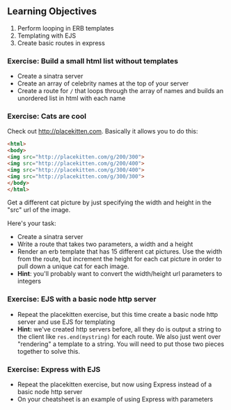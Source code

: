 ## Learning Objectives
1. Perform looping in ERB templates
3. Templating with EJS
2. Create basic routes in express

### Exercise: Build a small html list without templates

* Create a sinatra server
* Create an array of celebrity names at the top of your server
* Create a route for `/` that loops through the array of names and builds an unordered list in html with each name

### Exercise: Cats are cool

Check out http://placekitten.com. Basically it allows you to do this:

```html
<html>
<body>
<img src="http://placekitten.com/g/200/300">
<img src="http://placekitten.com/g/200/400">
<img src="http://placekitten.com/g/300/400">
<img src="http://placekitten.com/g/300/300">
</body>
</html>
```

Get a different cat picture by just specifying the width and height in the "src" url of the image.

Here's your task:
* Create a sinatra server
* Write a route that takes two parameters, a width and a height
* Render an erb template that has 15 different cat pictures. Use the width from the route, but increment the height for each cat picture in order to pull down a unique cat for each image.
* **Hint**: you'll probably want to convert the width/height url parameters to integers

### Exercise: EJS with a basic node http server
  * Repeat the placekitten exercise, but this time create a basic node http server and use EJS for templating
  * **Hint:** we've created http servers before, all they do is output a string to the client like `res.end(mystring)` for each route. We also just went over "rendering" a template to a string. You will need to put those two pieces together to solve this.

### Exercise: Express with EJS
* Repeat the placekitten exercise, but now using Express instead of a basic node http server
* On your cheatsheet is an example of using Express with parameters
